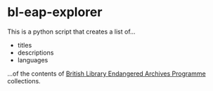 # bl-eap-explorer

This is a python script that creates a list of...

- titles
- descriptions
- languages

...of the contents of [British Library Endangered Archives Programme](url) collections.
